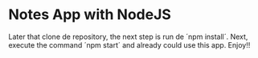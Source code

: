 # Notes App with NodeJS

Later that clone de repository, the next step is run de ´npm install´.
Next, execute the command ´npm start´ and already could use this app. Enjoy!!